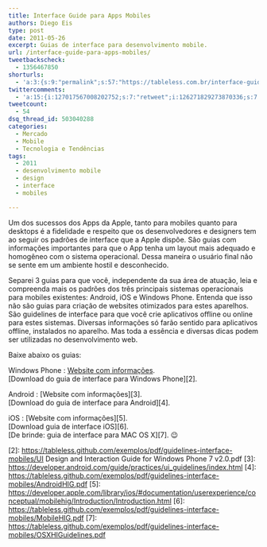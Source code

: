 ```yaml
---
title: Interface Guide para Apps Mobiles
authors: Diego Eis
type: post
date: 2011-05-26
excerpt: Guias de interface para desenvolvimento mobile.
url: /interface-guide-para-apps-mobiles/
tweetbackscheck:
  - 1356467850
shorturls:
  - 'a:3:{s:9:"permalink";s:57:"https://tableless.com.br/interface-guide-para-apps-mobiles";s:7:"tinyurl";s:26:"https://tinyurl.com/3hl85nx";s:4:"isgd";s:19:"https://is.gd/zA4a3x";}'
twittercomments:
  - 'a:15:{i:127017567008202752;s:7:"retweet";i:126271829273870336;s:7:"retweet";i:125926736704708608;s:7:"retweet";i:125922583467147264;s:7:"retweet";i:125916308243099648;s:7:"retweet";i:125909106723782657;s:7:"retweet";i:125904189950926848;s:7:"retweet";i:125902293446049792;s:7:"retweet";i:125901294845173761;s:7:"retweet";i:146070962117410816;s:7:"retweet";i:146068093087649792;s:7:"retweet";i:152116397755994112;s:7:"retweet";i:152103504561979392;s:7:"retweet";i:152101571948314624;s:7:"retweet";i:152100824741457920;s:7:"retweet";}'
tweetcount:
  - 54
dsq_thread_id: 503040288
categories:
  - Mercado
  - Mobile
  - Tecnologia e Tendências
tags:
  - 2011
  - desenvolvimento mobile
  - design
  - interface
  - mobiles

---
```

Um dos sucessos dos Apps da Apple, tanto para mobiles quanto para desktops é a fidelidade e respeito que os desenvolvedores e designers tem ao seguir os padrões de interface que a Apple dispõe. São guias com informações importantes para que o App tenha um layout mais adequado e homogêneo com o sistema operacional. Dessa maneira o usuário final não se sente em um ambiente hostil e desconhecido. 

Separei 3 guias para que você, independente da sua área de atuação, leia e compreenda mais os padrões dos três principais sistemas operacionais para mobiles existentes: Android, iOS e Windows Phone. Entenda que isso não são guias para criação de websites otimizados para estes aparelhos. São guidelines de interface para que você crie aplicativos offline ou online para estes sistemas. Diversas informações só farão sentido para aplicativos offline, instalados no aparelho. Mas toda a essência e diversas dicas podem ser utilizadas no desenvolvimento web.

Baixe abaixo os guias:

Windows Phone
:   [Website com informações][1].   
    [Download do guia de interface para Windows Phone][2].

Android
:   [Website com informações][3].   
    [Download do guia de interface para Android][4].

iOS
:   [Website com informações][5].   
    [Download guia de interface iOS][6].   
    [De brinde: guia de interface para MAC OS X][7]. 😉

 [1]: https://msdn.microsoft.com/en-us/library/ff402535(v=vs.92).aspx
 [2]: https://tableless.github.com/exemplos/pdf/guidelines-interface-mobiles/UI Design and Interaction Guide for Windows Phone 7 v2.0.pdf
 [3]: https://developer.android.com/guide/practices/ui_guidelines/index.html
 [4]: https://tableless.github.com/exemplos/pdf/guidelines-interface-mobiles/AndroidHIG.pdf
 [5]: https://developer.apple.com/library/ios/#documentation/userexperience/conceptual/mobilehig/Introduction/Introduction.html
 [6]: https://tableless.github.com/exemplos/pdf/guidelines-interface-mobiles/MobileHIG.pdf
 [7]: https://tableless.github.com/exemplos/pdf/guidelines-interface-mobiles/OSXHIGuidelines.pdf